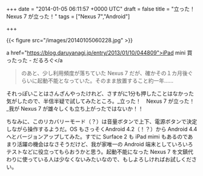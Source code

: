 
+++
date = "2014-01-05 06:11:57 +0000 UTC"
draft = false
title = "立った！　Nexus 7 が立った！"
tags = ["Nexus 7","Android"]

+++


{{< figure src="/images/20140105060228.jpg"  >}}

a href="https://blog.daruyanagi.jp/entry/2013/01/10/044809">iPad mini 買ったった - だるろぐ</a

> のあと、少し利用頻度が落ちていた Nexus 7 だが、確かその１カ月後ぐらいに起動不能となっていた。そのまま放置すること約一年……<script>    window.twttr = (function(d, s, id) {        var js, fjs = d.getElementsByTagName(s)[0],            t = window.twttr || {};        if (d.getElementById(id)) return t;        js = d.createElement(s);        js.id = id;        js.src = "https://platform.twitter.com/widgets.js";        fjs.parentNode.insertBefore(js, fjs);        t._e = [];        t.ready = function(f) {            t._e.push(f);        };        return t;    }(document, "script", "twitter-wjs"));</script>

<script>    twttr.ready(function (twttr) {        var el = document.getElementsByClassName('twitter-syntax-tweet-id-419444448452280320');        for (var i=0;i<el.length;i++) {            if (!!el[i].getAttribute('data-is-tweet-loaded')){                continue;            }            el[i].setAttribute('data-is-tweet-loaded', '1');            twttr.widgets.createTweet('419444448452280320',el[i],{});        }    });</script>

<div class="twitter-syntax-tweet-id-419444448452280320"></div

>それっぽいことはさんざんやったけれど、さすがに1分も押したことはなかった気がしたので、半信半疑で試してみたところ。_立った！　Nexus 7 が立った！　_我が Nexus 7 が雄々しくも立ち上がったではないか！！<script>    window.twttr = (function(d, s, id) {        var js, fjs = d.getElementsByTagName(s)[0],            t = window.twttr || {};        if (d.getElementById(id)) return t;        js = d.createElement(s);        js.id = id;        js.src = "https://platform.twitter.com/widgets.js";        fjs.parentNode.insertBefore(js, fjs);        t._e = [];        t.ready = function(f) {            t._e.push(f);        };        return t;    }(document, "script", "twitter-wjs"));</script>

<script>    twttr.ready(function (twttr) {        var el = document.getElementsByClassName('twitter-syntax-tweet-id-419464403029741568');        for (var i=0;i<el.length;i++) {            if (!!el[i].getAttribute('data-is-tweet-loaded')){                continue;            }            el[i].setAttribute('data-is-tweet-loaded', '1');            twttr.widgets.createTweet('419464403029741568',el[i],{});        }    });</script>

<div class="twitter-syntax-tweet-id-419464403029741568"></div

>ちなみに、このリカバリーモード（？）は音量ボタンで上下、電源ボタンで決定しながら操作するようだ。OS もさっそくAndroid 4.2（！？）から Android 4.4 へとバージョンアップしてみた。すでに Surface 2 も iPad mimi もあるのであまり活躍の機会はなさそうだけど、我が家唯一の Android 端末としていろいろテストなどに役立ってもらおうかと思う。起動不能になった Nexus 7 を文鎮代わりに使っている人は少なくないみたいなので、もしよろしければお試しください。<script>    window.twttr = (function(d, s, id) {        var js, fjs = d.getElementsByTagName(s)[0],            t = window.twttr || {};        if (d.getElementById(id)) return t;        js = d.createElement(s);        js.id = id;        js.src = "https://platform.twitter.com/widgets.js";        fjs.parentNode.insertBefore(js, fjs);        t._e = [];        t.ready = function(f) {            t._e.push(f);        };        return t;    }(document, "script", "twitter-wjs"));</script>

<script>    twttr.ready(function (twttr) {        var el = document.getElementsByClassName('twitter-syntax-tweet-id-419586941806338048');        for (var i=0;i<el.length;i++) {            if (!!el[i].getAttribute('data-is-tweet-loaded')){                continue;            }            el[i].setAttribute('data-is-tweet-loaded', '1');            twttr.widgets.createTweet('419586941806338048',el[i],{});        }    });</script>

<div class="twitter-syntax-tweet-id-419586941806338048"></div>


